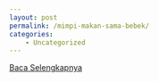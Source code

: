 ```yaml
---
layout: post
permalink: /mimpi-makan-sama-bebek/
categories:
    - Uncategorized
---
```


[Baca Selengkapnya](/04)